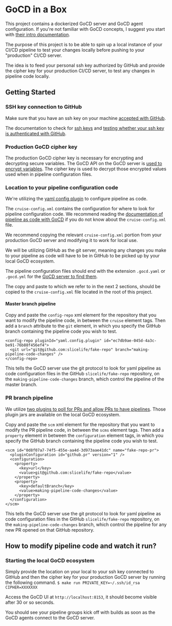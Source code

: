 # GoCD in a Box

This project contains a dockerized GoCD server and GoCD agent configuration. If you're not familiar with GoCD concepts, I suggest you start with [their intro documentation](https://docs.gocd.org/current/introduction/concepts_in_go.html).

The purpose of this project is to be able to spin up a local instance of your CI/CD pipeline to test your changes locally before pushing to your "production" CI/CD server.

The idea is to feed your personal ssh key authorized by GitHub and provide the cipher key for your production CI/CD server, to test any changes in pipeline code locally.

## Getting Started
### SSH key connection to GitHub
Make sure that you have an ssh key on your machine [accepted with GitHub](https://help.github.com/articles/connecting-to-github-with-ssh/).

The documentation to check for [ssh keys](https://help.github.com/articles/connecting-to-github-with-ssh/) and [testing whether your ssh key is authenticated with GitHub](https://help.github.com/articles/testing-your-ssh-connection/).

### Production GoCD cipher key

The production GoCD cipher key is necessary for encrypting and decrypting secure variables. The GoCD API on the GoCD server is [used to encrypt variables](https://api.gocd.org/17.12.0/#encrypt-a-plain-text-value). The cipher key is used to decrypt those encrypted values used when in pipeline configuration files.

### Location to your pipeline configuration code

We're utilizing the [yaml config plugin](https://github.com/tomzo/gocd-yaml-config-plugin) to configure pipeline as code.

The `cruise-config.xml` contains the configuration for where to look for pipeline configuration code. We recommend reading the [documentation of pipeline as code with GoCD](https://docs.gocd.org/current/advanced_usage/pipelines_as_code.html) if you do not know about the `cruise-config.xml` file.

We recommend copying the relevant `cruise-config.xml` portion from your production GoCD server and modifying it to work for local use.

We will be utilizing GitHub as the git server, meaning any changes you make to your pipeline as code will have to be in GitHub to be picked up by your local GoCD ecosystem.

The pipeline configuration files should end with the extension `.gocd.yaml` or `.gocd.yml` for the [GoCD server to find them](https://github.com/tomzo/gocd-yaml-config-plugin#file-pattern).

The copy and paste to which we refer to in the next 2 sections, should be copied to the `cruise-config.xml` file located in the root of this project.

#### Master branch pipeline

Copy and paste the `config-repo` xml element for the repository that you want to modify the pipeline code, in between the `cruise` element tags. Then add a `branch` attribute to the `git` element, in which you specify the GitHub branch containing the pipeline code you wish to test.
```
<config-repo pluginId="yaml.config.plugin" id="ec7db9ae-045d-4a3c-be91-76b88f456ef4">
  <git url="git@github.com:slicelife/fake-repo" branch="making-pipeline-code-changes" />
</config-repo>
```
This tells the GoCD server use the git protocol to look for yaml pipeline as code configuration files in the GitHub `slicelife/fake-repo` repository, on the `making-pipeline-code-changes` branch, which control the pipeline of the master branch.

### PR branch pipeline

We utilize [two plugins to poll for PRs and allow PRs to have pipelines](https://github.com/ashwanthkumar/gocd-build-github-pull-requests). Those plugin jars are available on the local GoCD ecosystem.

Copy and paste the `scm` xml element for the repository that you want to modify the PR pipeline code, in between the `scms` element tags. Then add a `property` element in between the `configuration` element tags, in which you specify the GitHub branch containing the pipeline code you wish to test.
```
<scm id="0d8f07a7-74f5-455e-aa4d-3d973aae41dc" name="fake-repo-pr">
  <pluginConfiguration id="github.pr" version="1" />
  <configuration>
    <property>
      <key>url</key>
      <value>git@github.com:slicelife/fake-repo</value>
    </property>
    <property>
      <key>defaultBranch</key>
      <value>making-pipeline-code-changes</value>
    </property>
  </configuration>
</scm>
```
This tells the GoCD server use the git protocol to look for yaml pipeline as code configuration files in the GitHub `slicelife/fake-repo` repository, on the `making-pipeline-code-changes` branch, which control the pipeline for any new PR opened on that GitHub repository.

## How to modify pipeline code and watch it run?

### Starting the local GoCD ecosystem
Simply provide the location on your local to your ssh key connected to GitHub and then the cipher key for your production GoCD server by running the following command.
`$ make run PRIVATE_KEY=~/.ssh/id_rsa CIPHER=XXXXXXX`

Access the GoCD UI at `http://localhost:8153`, it should become visible after 30 or so seconds.

You should see your pipeline groups kick off with builds as soon as the GoCD agents connect to the GoCD server.
